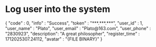 # Log user into the system

<api-endpoint openapi-path="./../cotalk.yaml" endpoint="/api/user/login" method="post">
<response type="200">

<sample>
    {
        "code" : 0,
        "info" : "Success",
        "token" : "***.***.***",
        "user_id" : 1,
        "user_name" : "Plato",
        "user_email" : "Plato@163.com",
        "user_phone" : "2830923",
        "description": "A great philosopher",
        "register_time" : 1712025307.24112,
        "avatar" : "{FILE BINARY}"
    }
</sample>

</response>
</api-endpoint>
